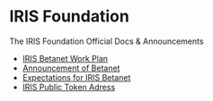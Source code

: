 # IRIS Foundation
The IRIS Foundation Official Docs &amp; Announcements
+ [IRIS Betanet Work Plan](betanet_work_plan.md)
+ [Announcement of Betanet](iris-betanet-plan.md)
+ [Expectations for IRIS Betanet](iris-betanet-expectations.md)
+ [IRIS Public Token Adress](iris-public-token-address.md)
